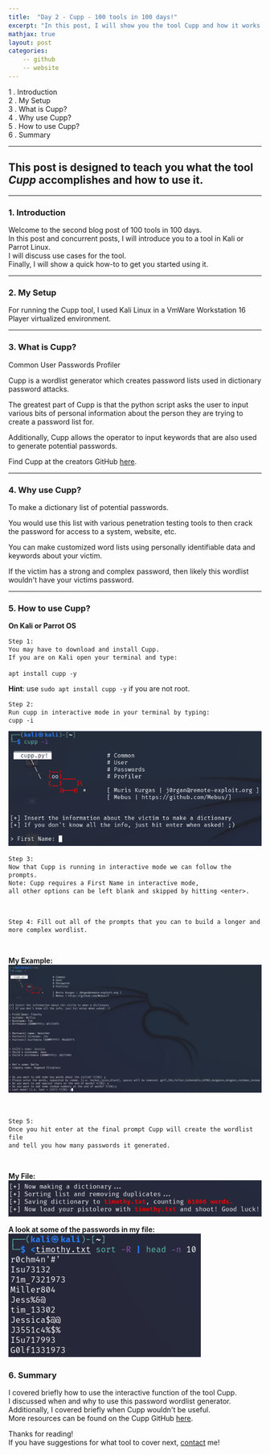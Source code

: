 ```yaml
---
title:  "Day 2 - Cupp - 100 tools in 100 days!"
excerpt: "In this post, I will show you the tool Cupp and how it works."
mathjax: true
layout: post
categories:
    -- github
    -- website
---
```


1 . Introduction
<br>
2 . My Setup
<br>
3 . What is Cupp?
<br>
4 . Why use Cupp?
<br>
5 . How to use Cupp?
<br>
6 . Summary

---

## This post is designed to teach you what the tool *Cupp* accomplishes and how to use it.

---

### 1. **Introduction**

Welcome to the second blog post of 100 tools in 100 days.<br> 
In this post and concurrent posts, I will introduce you to a tool in Kali or Parrot Linux. <br>
I will discuss use cases for the tool.<br> 
Finally, I will show a quick how-to to get you started using it. 

---

### 2. **My Setup**

For running the Cupp tool, I used Kali Linux in a VmWare Workstation 16 Player virtualized environment. 

---

### 3. **What is Cupp?**

Common User Passwords Profiler

Cupp is a wordlist generator which creates password lists used in dictionary password attacks.

The greatest part of Cupp is that the python script asks the user to input various bits of personal information about the person they are trying to create a password list for. 

Additionally, Cupp allows the operator to input keywords that are also used to generate potential passwords. 

Find Cupp at the creators GitHub [here](https://github.com/Mebus/cupp).

---

### 4. **Why use Cupp?**

To make a dictionary list of potential passwords. 

You would use this list with various penetration testing tools to then crack the password for access to a system, website, etc.

You can make customized word lists using personally identifiable data and keywords about your victim. 

If the victim has a strong and complex password, then likely this wordlist wouldn't have your victims password. 

---

### 5. **How to use Cupp?**

**On Kali or Parrot OS**
    
    Step 1: 
    You may have to download and install Cupp. 
    If you are on Kali open your terminal and type:

    apt install cupp -y

**Hint**: use `sudo apt install cupp -y` if you are not root.
<br>

    Step 2:
    Run cupp in interactive mode in your terminal by typing:
    cupp -i


![](https://raw.githubusercontent.com/matthewomccorkle/matthewomccorkle.github.io/master/_posts/assets/100%20tools/cupp/cupp2.PNG)

    
    Step 3: 
    Now that Cupp is running in interactive mode we can follow the prompts.
    Note: Cupp requires a First Name in interactive mode, 
    all other options can be left blank and skipped by hitting <enter>.
<br>

    Step 4: Fill out all of the prompts that you can to build a longer and more complex wordlist.

<br>

**My Example:**
![](https://raw.githubusercontent.com/matthewomccorkle/matthewomccorkle.github.io/master/_posts/assets/100%20tools/cupp/cupp3.PNG)

<br>  

    Step 5: 
    Once you hit enter at the final prompt Cupp will create the wordlist file 
    and tell you how many passwords it generated.
<br>

**My File:**<br>
![](https://raw.githubusercontent.com/matthewomccorkle/matthewomccorkle.github.io/master/_posts/assets/100%20tools/cupp/cupp4.PNG)

**A look at some of the passwords in my file:**<br>
![](https://raw.githubusercontent.com/matthewomccorkle/matthewomccorkle.github.io/master/_posts/assets/100%20tools/cupp/cupp5.PNG)

### 6. **Summary**

I covered briefly how to use the interactive function of the tool Cupp. <br>
I discussed when and why to use this password wordlist generator. <br>
Additionally, I covered briefly when Cupp wouldn't be useful.<br>
More resources can be found on the Cupp GitHub [here](https://github.com/Mebus/cupp).<br>

Thanks for reading!<br>
If you have suggestions for what tool to cover next, [contact](mailto:matthew.o.mccorkle@gmail.com) me!